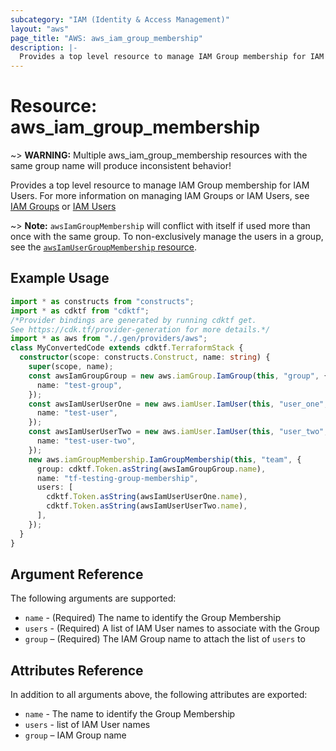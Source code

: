 ```yaml
---
subcategory: "IAM (Identity & Access Management)"
layout: "aws"
page_title: "AWS: aws_iam_group_membership"
description: |-
  Provides a top level resource to manage IAM Group membership for IAM Users.
---
```


# Resource: aws_iam_group_membership

~> **WARNING:** Multiple aws_iam_group_membership resources with the same group name will produce inconsistent behavior!

Provides a top level resource to manage IAM Group membership for IAM Users. For
more information on managing IAM Groups or IAM Users, see [IAM Groups][1] or
[IAM Users][2]

~> **Note:** `awsIamGroupMembership` will conflict with itself if used more than once with the same group. To non-exclusively manage the users in a group, see the
[`awsIamUserGroupMembership` resource][3].

## Example Usage

```typescript
import * as constructs from "constructs";
import * as cdktf from "cdktf";
/*Provider bindings are generated by running cdktf get.
See https://cdk.tf/provider-generation for more details.*/
import * as aws from "./.gen/providers/aws";
class MyConvertedCode extends cdktf.TerraformStack {
  constructor(scope: constructs.Construct, name: string) {
    super(scope, name);
    const awsIamGroupGroup = new aws.iamGroup.IamGroup(this, "group", {
      name: "test-group",
    });
    const awsIamUserUserOne = new aws.iamUser.IamUser(this, "user_one", {
      name: "test-user",
    });
    const awsIamUserUserTwo = new aws.iamUser.IamUser(this, "user_two", {
      name: "test-user-two",
    });
    new aws.iamGroupMembership.IamGroupMembership(this, "team", {
      group: cdktf.Token.asString(awsIamGroupGroup.name),
      name: "tf-testing-group-membership",
      users: [
        cdktf.Token.asString(awsIamUserUserOne.name),
        cdktf.Token.asString(awsIamUserUserTwo.name),
      ],
    });
  }
}

```

## Argument Reference

The following arguments are supported:

* `name` - (Required) The name to identify the Group Membership
* `users` - (Required) A list of IAM User names to associate with the Group
* `group` – (Required) The IAM Group name to attach the list of `users` to

## Attributes Reference

In addition to all arguments above, the following attributes are exported:

* `name` - The name to identify the Group Membership
* `users` - list of IAM User names
* `group` – IAM Group name

[1]: /docs/providers/aws/r/iam_group.html
[2]: /docs/providers/aws/r/iam_user.html
[3]: /docs/providers/aws/r/iam_user_group_membership.html

<!-- cache-key: cdktf-0.17.0-pre.15 input-925ed38af90677d5cf9d2c5daedc693a16c04b324931c9f66a2ca8bdff388e61 -->